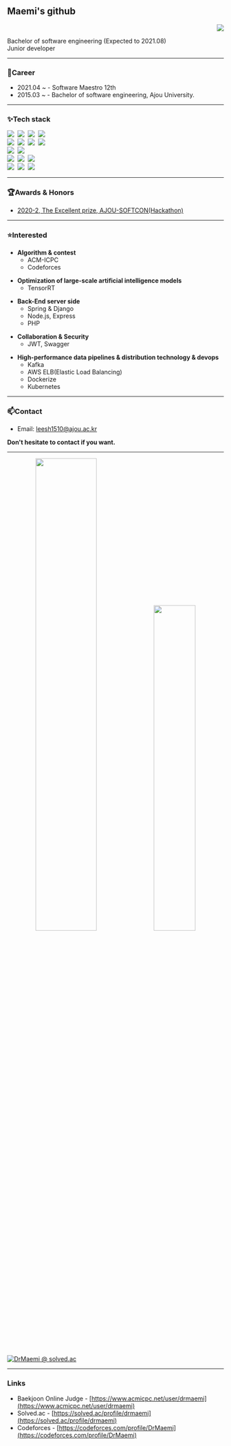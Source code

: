 ## Maemi's github<br/>
<p align="right">
  <!-- <a href="https://github.com/DrMaemi"> -->
  <img src="https://hits.seeyoufarm.com/api/count/incr/badge.svg?url=https%3A%2F%2Fgithub.com%2FDrMaemi&count_bg=%2379C83D&title_bg=%23555555&icon=&icon_color=%23E7E7E7&title=hits&edge_flat=false"/></a>
</p>
Bachelor of software engineering (Expected to 2021.08)<br/>
Junior developer

------------------------------------------

### 💼Career
  - 2021.04 ~ - Software Maestro 12th
  - 2015.03 ~ - Bachelor of software engineering, Ajou University.
  

------------------------------------------

### ✨Tech stack
<p>

<!-- ?style=flat-squre, for-the-badge -->
![](https://img.shields.io/badge/C-A8B9CC?style=flat-square&logo=C&logoColor=white)&nbsp;
![](https://img.shields.io/badge/C++-00599C?style=flat-square&logo=C%2B%2B&logoColor=white)&nbsp;
![](https://img.shields.io/badge/Java-ED8B00?style=flat-square&logo=java&logoColor=white)&nbsp;
![](https://img.shields.io/badge/Python-14354C?style=flat-square&logo=python&logoColor=white)&nbsp;
<br>
![](https://img.shields.io/badge/Flask-00000F?style=flat-square&logo=Flask&logoColor=white)&nbsp;
![](https://img.shields.io/badge/Django-10620A?style=flat-square&logo=Django&logoColor=white)&nbsp;
![](https://img.shields.io/badge/TensorFlow-ED4C00?style=flat-square&logo=tensorflow&logoColor=white)&nbsp;
![](https://img.shields.io/badge/ScikitLearn-FFFFFF?style=flat-square&logo=scikit-learn&logoColor=FF5E00)&nbsp;
<br>
![](https://img.shields.io/badge/Spring-47C83E?style=flat-square&logo=spring&logoColor=white)&nbsp;
![](https://img.shields.io/badge/Node.js-ABF200?style=flat-square&logo=node.js&logoColor=white)&nbsp;
<br>
![](https://img.shields.io/badge/HTML5-FF7012?style=flat-square&logo=html5&logoColor=white)&nbsp;
![](https://img.shields.io/badge/CSS3-1572B6?style=flat-square&logo=css3&logoColor=white)&nbsp;
![](https://img.shields.io/badge/React-20232A?style=flat-square&logo=react&logoColor=61DAFB)&nbsp;
<br>
![](https://img.shields.io/badge/MySQL-3162C7?style=flat-square&logo=mysql&logoColor=white)&nbsp;
![](https://img.shields.io/badge/Firebase-FF7F00?style=flat-square&logo=firebase&logoColor=white)&nbsp;
![](https://img.shields.io/badge/MongoDB-476600?style=flat-square&logo=mongodb&logoColor=white)&nbsp;
</p>



------------------------------------------

### 🏆Awards & Honors

<!-- - [2020-1, Scholarship for academic excellence](/source/awards-honors/2020-1_장학수혜증명서.pdf)
- [2020-2, Scholarship for academic excellence](/source/awards-honors/2020-2_장학수혜증명서.pdf) -->
- [2020-2, The Excellent prize, AJOU-SOFTCON(Hackathon)](/source/awards-honors/2020-2_AJOU-SOFTCON_수상.pdf)


------------------------------------------

### ⭐Interested

<p>

- **Algorithm & contest**
    - ACM-ICPC
    - Codeforces
</p>

<p>

- **Optimization of large-scale artificial intelligence models**
    - TensorRT
</p>

<p>

- **Back-End server side**
    - Spring & Django
    - Node.js, Express
    - PHP
</p>

<p>

- **Collaboration & Security**
    - JWT, Swagger
</p>

<p>

- **High-performance data pipelines & distribution technology & devops**
    - Kafka
    - AWS ELB(Elastic Load Balancing)
    - Dockerize
    - Kubernetes
</p>

------------------------------------------

### 📫Contact

- Email: leesh1510@ajou.ac.kr

**Don't hesitate to contact if you want.**

------------------------------------------
<p align='center'>
  <img src="https://github-readme-stats.vercel.app/api?username=DrMaemi&theme=algolia" width="53%">&nbsp
  <img src="https://github-readme-stats.vercel.app/api/top-langs/?username=DrMaemi&layout=compact" width="44%">
</p>

<p>

[![DrMaemi @ solved.ac](http://mazassumnida.wtf/api/v2/generate_badge?boj=DrMaemi)](https://solved.ac/DrMaemi)
</p>

------------------------------------------
### Links
- Baekjoon Online Judge - [https://www.acmicpc.net/user/drmaemi](https://www.acmicpc.net/user/drmaemi)
- Solved.ac - [https://solved.ac/profile/drmaemi](https://solved.ac/profile/drmaemi)
- Codeforces - [https://codeforces.com/profile/DrMaemi](https://codeforces.com/profile/DrMaemi)